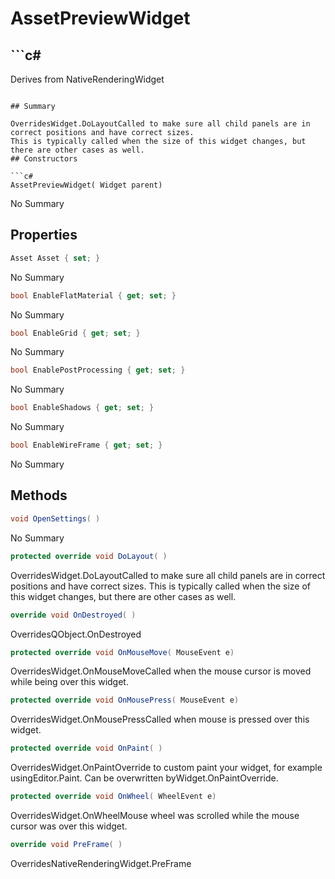 # AssetPreviewWidget

## ```c#
Derives from NativeRenderingWidget
```

## Summary

OverridesWidget.DoLayoutCalled to make sure all child panels are in correct positions and have correct sizes.
This is typically called when the size of this widget changes, but there are other cases as well.
## Constructors

```c#
AssetPreviewWidget( Widget parent) 
```
No Summary
## Properties

```c#
Asset Asset { set; } 
```
No Summary
```c#
bool EnableFlatMaterial { get; set; } 
```
No Summary
```c#
bool EnableGrid { get; set; } 
```
No Summary
```c#
bool EnablePostProcessing { get; set; } 
```
No Summary
```c#
bool EnableShadows { get; set; } 
```
No Summary
```c#
bool EnableWireFrame { get; set; } 
```
No Summary
## Methods

```c#
void OpenSettings( ) 
```
No Summary
```c#
protected override void DoLayout( ) 
```
OverridesWidget.DoLayoutCalled to make sure all child panels are in correct positions and have correct sizes.
This is typically called when the size of this widget changes, but there are other cases as well.
```c#
override void OnDestroyed( ) 
```
OverridesQObject.OnDestroyed
```c#
protected override void OnMouseMove( MouseEvent e) 
```
OverridesWidget.OnMouseMoveCalled when the mouse cursor is moved while being over this widget.
```c#
protected override void OnMousePress( MouseEvent e) 
```
OverridesWidget.OnMousePressCalled when mouse is pressed over this widget.
```c#
protected override void OnPaint( ) 
```
OverridesWidget.OnPaintOverride to custom paint your widget, for example usingEditor.Paint. Can be overwritten byWidget.OnPaintOverride.
```c#
protected override void OnWheel( WheelEvent e) 
```
OverridesWidget.OnWheelMouse wheel was scrolled while the mouse cursor was over this widget.
```c#
override void PreFrame( ) 
```
OverridesNativeRenderingWidget.PreFrame
